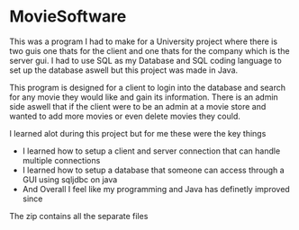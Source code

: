 # MovieSoftware

This was a program I had to make for a University project where there is two guis one thats for the client and one thats for the company which is the server gui.
I had to use SQL as my Database and SQL coding language to set up the database aswell but this project was made in Java.

This program is designed for a client to login into the database and search for any movie they would like and gain its information.
There is an admin side aswell that if the client were to be an admin at a movie store and wanted to add more movies or even delete movies they could.

I learned alot during this project but for me these were the key things
  - I learned how to setup a client and server connection that can handle multiple connections
  - I learned how to setup a database that someone can access through a GUI using sqljdbc on java
  - And Overall I feel like my programming and Java has definetly improved since

The zip contains all the separate files
